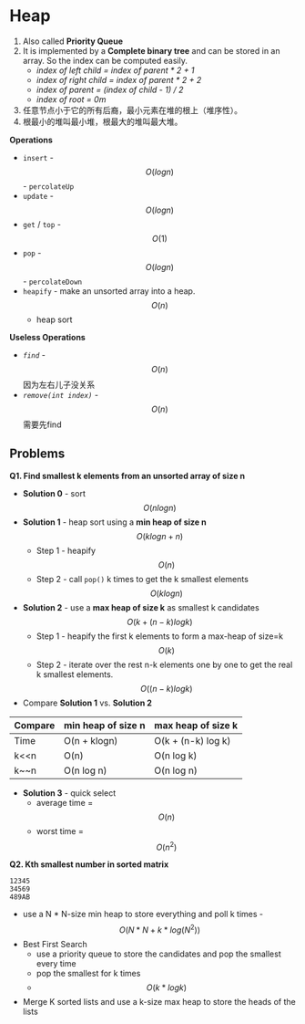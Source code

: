 <extoc></extoc>

# Heap

1. Also called **Priority Queue**
2. It is implemented by a **Complete binary tree** and can be stored in an array. So the index can be computed easily.
    - _index of left child = index of parent * 2 + 1_
    - _index of right child = index of parent * 2 + 2_
    - _index of parent = (index of child - 1) / 2_
    - _index of root = 0m_
3. 任意节点小于它的所有后裔，最小元素在堆的根上（堆序性）。
4. 根最小的堆叫最小堆，根最大的堆叫最大堆。

__Operations__

- `insert` - $$O(logn)$$ - `percolateUp`
- `update` - $$O(logn)$$
- `get` / `top` - $$O(1)$$
- `pop` - $$O(logn)$$ - `percolateDown`
- `heapify` - make an unsorted array into a heap. $$O(n)$$
    - heap sort

__Useless Operations__

- *`find`* - $$O(n)$$ 因为左右儿子没关系
- *`remove(int index)`* - $$O(n)$$ 需要先find

## Problems

__Q1. Find smallest k elements from an unsorted array of size n__

- **Solution 0** - sort $$O(nlogn)$$
- **Solution 1** - heap sort using a **min heap of size n** $$O(k log n + n)$$    
    - Step 1 - heapify $$O(n)$$
    - Step 2 - call `pop()` k times to get the k smallest elements $$O(k log n)$$
- **Solution 2** - use a **max heap of size k** as smallest k candidates $$O(k + (n-k) log k)$$
    - Step 1 - heapify the first k elements to form a max-heap of size=k $$O(k)$$
    - Step 2 - iterate over the rest n-k elements one by one to get the real k smallest elements. $$O((n-k)log k)$$
- Compare **Solution 1** vs. **Solution 2**

Compare | min heap of size n | max heap of size k
----|----|----
Time|O(n + klogn)|O(k + (n-k) log k)
k<<n|O(n)|O(n log k)
k~~n|O(n log n)|O(n log n)
- **Solution 3** - quick select
    - average time = $$O(n)$$
    - worst time = $$O(n^2)$$

__Q2. Kth smallest number in sorted matrix__

```
12345
34569
489AB
```

- use a N * N-size min heap to store everything and poll k times - $$O(N*N + k* log(N^2))$$
- Best First Search
    - use a priority queue to store the candidates and pop the smallest every time
    - pop the smallest for k times
    - $$O(k * log k)$$
- Merge K sorted lists and use a k-size max heap to store the heads of the lists
